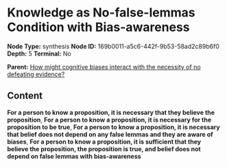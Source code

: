 # Knowledge as No-false-lemmas Condition with Bias-awareness

**Node Type:** synthesis
**Node ID:** 169b0011-a5c6-442f-9b53-58ad2c89b6f0
**Depth:** 5
**Terminal:** No

**Parent:** [How might cognitive biases interact with the necessity of no defeating evidence?](how-might-cognitive-biases-interact-with-the-necessity-of-no-defeating-evidence-antithesis-b118d17c-302e-4fd1-8ea5-aebc1f99d6fe.md)

## Content

**For a person to know a proposition, it is necessary that they believe the proposition**, **For a person to know a proposition, it is necessary for the proposition to be true**, **For a person to know a proposition, it is necessary that belief does not depend on any false lemmas and they are aware of biases**, **For a person to know a proposition, it is sufficient that they believe the proposition, the proposition is true, and belief does not depend on false lemmas with bias-awareness**
